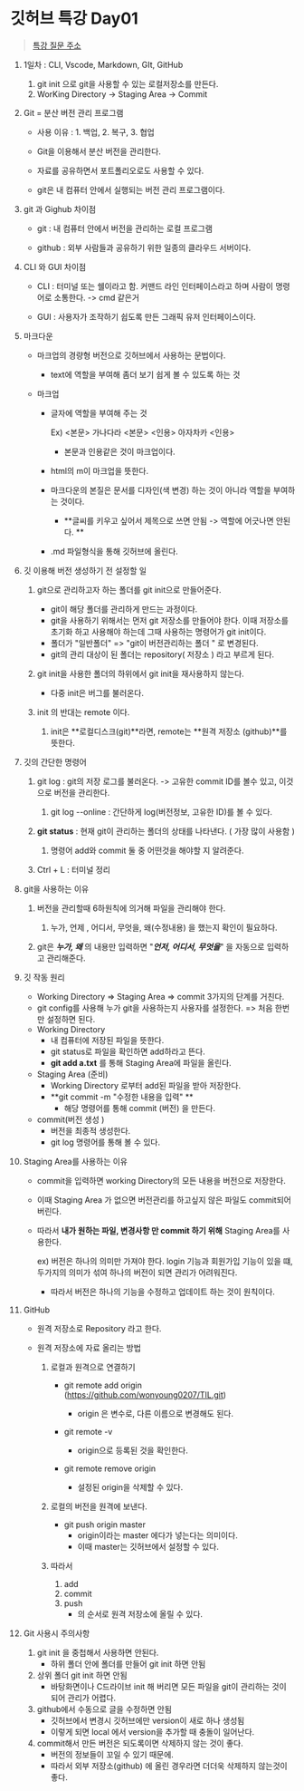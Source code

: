 # 깃허브 특강 Day01

> [특강 질문 주소](https://hphk.notion.site/hphk/Git-22-04-07-22-04-08-AI-14-83024d717d9b41a7b76636858f95a21b)

1.  1일차 : CLI, Vscode, Markdown, GIt, GitHub

    1. git init 으로 git을 사용할 수 있는 로컬저장소를 만든다.
    2. WorKing Directory -> Staging Area -> Commit

2.  Git = 분산 버전 관리 프로그램

    - 사용 이유 : 1. 백업, 2. 복구, 3. 협업

    - Git을 이용해서 분산 버전을 관리한다.

    - 자료를 공유하면서 포트폴리오로도 사용할 수 있다.

    - git은 내 컴퓨터 안에서 실행되는 버전 관리 프로그램이다.

3.  git 과 Gighub 차이점

    - git : 내 컴퓨터 안에서 버전을 관리하는 로컬 프로그램

    - github : 외부 사람들과 공유하기 위한 일종의 클라우드 서버이다.

4.  CLI 와 GUI 차이점

    - CLI : 터미널 또는 쉘이라고 함. 커맨드 라인 인터페이스라고 하며 사람이 명령어로 소통한다. -> cmd 같은거

    - GUI : 사용자가 조작하기 쉽도록 만든 그래픽 유저 인터페이스이다.

5.  마크다운

    - 마크업의 경량형 버전으로 깃허브에서 사용하는 문법이다.

      - text에 역할을 부여해 좀더 보기 쉽게 볼 수 있도록 하는 것

    - 마크업

      - 글자에 역할을 부여해 주는 것

        Ex) <본문> 가나다라 <본문> <인용> 아자차카 <인용>

        - 본문과 인용같은 것이 마크업이다.

      - html의 m이 마크업을 뜻한다.

      - 마크다운의 본질은 문서를 디자인(색 변경) 하는 것이 아니라 역할을 부여하는 것이다.

        - **글씨를 키우고 싶어서 제목으로 쓰면 안됨 -> 역할에 어긋나면 안된다. **

      - .md 파일형식을 통해 깃허브에 올린다.

6.  깃 이용해 버전 생성하기 전 설정할 일

    1. git으로 관리하고자 하는 폴더를 git init으로 만들어준다.

       - git이 해당 폴더를 관리하게 만드는 과정이다.
       - git을 사용하기 위해서는 먼저 git 저장소를 만들어야 한다. 이때 저장소를 초기화 하고 사용해야 하는데 그때 사용하는 명령어가 git init이다.
       - 폴더가 "일반폴더" => "git이 버전관리하는 폴더 " 로 변경된다.
       - git의 관리 대상이 된 폴더는 repository( 저장소 ) 라고 부르게 된다.

    2. git init을 사용한 폴더의 하위에서 git init을 재사용하지 않는다.

       - 다중 init은 버그를 불러온다.

    3. init 의 반대는 remote 이다.

       1. init은 **로컬디스크(git)**라면, remote는 **원격 저장소 (github)**를 뜻한다.

7.  깃의 간단한 명령어

    1. git log : git의 저장 로그를 불러온다. -> 고유한 commit ID를 볼수 있고, 이것으로 버전을 관리한다.

       1. git log --online : 간단하게 log(버전정보, 고유한 ID)를 볼 수 있다.

    2. **git status** : 현재 git이 관리하는 폴더의 상태를 나타낸다. ( 가장 많이 사용함 )

       1. 명령어 add와 commit 둘 중 어떤것을 해야할 지 알려준다.

    3. Ctrl + L : 터미널 정리

8.  git을 사용하는 이유

    1. 버전을 관리할때 6하원칙에 의거해 파일을 관리해야 한다.

       1. 누가, 언제 , 어디서, 무엇을, 왜(수정내용) 을 했는지 확인이 필요하다.

    2. git은 **_누가, 왜_** 의 내용만 입력하면 "**_언저, 어디서, 무엇을_**" 을 자동으로 입력하고 관리해준다.

9.  깃 작동 원리

    - Working Directory => Staging Area => commit 3가지의 단계를 거친다.
    - git config를 사용해 누가 git을 사용하는지 사용자를 설정한다. => 처음 한번만 설정하면 된다.
    - Working Directory
      - 내 컴퓨터에 저장된 파일을 뜻한다.
      - git status로 파일을 확인하면 add하라고 뜬다.
      - **git add a.txt** 를 통해 Staging Area에 파일을 올린다.
    - Staging Area (준비)
      - Working Directory 로부터 add된 파일을 받아 저장한다.
      - **git commit -m "수정한 내용을 입력" **
        - 해당 명령어를 통해 commit (버전) 을 만든다.
    - commit(버전 생성 )
      - 버전을 최종적 생성한다.
      - git log 명령어를 통해 볼 수 있다.

10. Staging Area를 사용하는 이유

    - commit을 입력하면 working Directory의 모든 내용을 버전으로 저장한다.

    - 이때 Staging Area 가 없으면 버전관리를 하고싶지 않은 파일도 commit되어버린다.

    - 따라서 **내가 원하는 파일, 변경사항 만 commit 하기 위해** Staging Area를 사용한다.

      ex) 버전은 하나의 의미만 가져야 한다. login 기능과 회원가입 기능이 있을 떄, 두가지의 의미가 섞여 하나의 버전이 되면 관리가 어려워진다.

      - 따라서 버전은 하나의 기능을 수정하고 업데이트 하는 것이 원칙이다.

11. GitHub

    - 원격 저장소로 Repository 라고 한다.

    - 원격 저장소에 자료 올리는 방법

      1.  로컬과 원격으로 연결하기

          - git remote add origin (https://github.com/wonyoung0207/TIL.git)

            - origin 은 변수로, 다른 이름으로 변경해도 된다.

          - git remote -v

            - origin으로 등록된 것을 확인한다.

          - git remote remove origin
            - 설정된 origin을 삭제할 수 있다.

      2.  로컬의 버전을 원격에 보낸다.

          - git push origin master
            - origin이라는 master 에다가 넣는다는 의미이다.
            - 이때 master는 깃허브에서 설정할 수 있다.

      3.  따라서

          1. add
          2. commit
          3. push
             - 의 순서로 원격 저장소에 올릴 수 있다.

12. Git 사용시 주의사항

    1.  git init 을 중첩해서 사용하면 안된다.
        - 하위 폴더 안에 폴더를 만들어 git init 하면 안됨
    2.  상위 폴더 git init 하면 안됨
        - 바탕화면이나 C드라이브 init 해 버리면 모든 파일을 git이 관리하는 것이 되어 관리가 어렵다.
    3.  github에서 수동으로 글을 수정하면 안됨
        - 깃허브에서 변경시 깃허브에만 version이 새로 하나 생성됨
        - 이렇게 되면 local 에서 version을 추가할 때 충돌이 일어난다.
    4.  commit해서 만든 버전은 되도록이면 삭제하지 않는 것이 좋다.
        - 버전의 정보들이 꼬일 수 있기 때문에.
        - 따라서 외부 저장소(github) 에 올린 경우라면 더더욱 삭제하지 않는것이 좋다.
